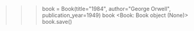 >>> book = Book(title="1984", author="George Orwell", publication_year=1949)
>>> book
<Book: Book object (None)>
>>> book.save()
